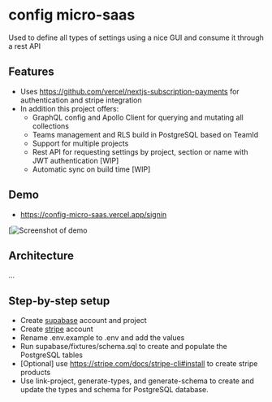 # config micro-saas

Used to define all types of settings using a nice GUI and consume it through a rest API

## Features

- Uses https://github.com/vercel/nextjs-subscription-payments for authentication and stripe integration
- In addition this project offers:
  - GraphQL config and Apollo Client for querying and mutating all collections
  - Teams management and RLS build in PostgreSQL based on TeamId
  - Support for multiple projects
  - Rest API for requesting settings by project, section or name with JWT authentication [WIP]
  - Automatic sync on build time [WIP]

## Demo

- https://config-micro-saas.vercel.app/signin

[![Screenshot of demo](https://config-micro-saas.vercel.app/projects.png)

## Architecture

...

## Step-by-step setup

- Create [supabase](https://supabase.com/) account and project
- Create [stripe](https://stripe.com/) account
- Rename .env.example to .env and add the values
- Run supabase/fixtures/schema.sql to create and populate the PostgreSQL tables
- [Optional] use https://stripe.com/docs/stripe-cli#install to create stripe products
- Use link-project, generate-types, and generate-schema to create and update the types and schema for PostgreSQL database.


